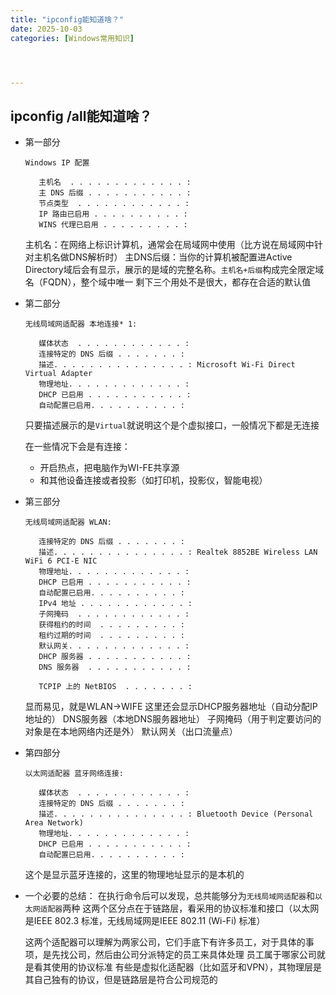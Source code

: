 ```yaml
---
title: "ipconfig能知道啥？"
date: 2025-10-03
categories: [Windows常用知识]




---
```




## ipconfig /all能知道啥？

- 第一部分
  ``````
  Windows IP 配置
  
     主机名  . . . . . . . . . . . . . : 
     主 DNS 后缀 . . . . . . . . . . . :
     节点类型  . . . . . . . . . . . . : 
     IP 路由已启用 . . . . . . . . . . : 
     WINS 代理已启用 . . . . . . . . . : 
  ``````

  主机名：在网络上标识计算机，通常会在局域网中使用（比方说在局域网中针对主机名做DNS解析时）
  主DNS后缀：当你的计算机被配置进Active Directory域后会有显示，展示的是域的完整名称。`主机名+后缀`构成完全限定域名（FQDN），整个域中唯一
  剩下三个用处不是很大，都存在合适的默认值

- 第二部分
  ``````
  无线局域网适配器 本地连接* 1:
  
     媒体状态  . . . . . . . . . . . . : 
     连接特定的 DNS 后缀 . . . . . . . :
     描述. . . . . . . . . . . . . . . : Microsoft Wi-Fi Direct Virtual Adapter
     物理地址. . . . . . . . . . . . . : 
     DHCP 已启用 . . . . . . . . . . . : 
     自动配置已启用. . . . . . . . . . : 
  ``````

  只要描述展示的是`Virtual`就说明这个是个虚拟接口，一般情况下都是无连接

  在一些情况下会是有连接：

  - 开启热点，把电脑作为WI-FE共享源
  - 和其他设备连接或者投影（如打印机，投影仪，智能电视）

- 第三部分

  ``````
  无线局域网适配器 WLAN:
  
     连接特定的 DNS 后缀 . . . . . . . :
     描述. . . . . . . . . . . . . . . : Realtek 8852BE Wireless LAN WiFi 6 PCI-E NIC
     物理地址. . . . . . . . . . . . . : 
     DHCP 已启用 . . . . . . . . . . . : 
     自动配置已启用. . . . . . . . . . : 
     IPv4 地址 . . . . . . . . . . . . : 
     子网掩码  . . . . . . . . . . . . : 
     获得租约的时间  . . . . . . . . . : 
     租约过期的时间  . . . . . . . . . : 
     默认网关. . . . . . . . . . . . . : 
     DHCP 服务器 . . . . . . . . . . . : 
     DNS 服务器  . . . . . . . . . . . : 
                                         
     TCPIP 上的 NetBIOS  . . . . . . . : 
  ``````
  
  显而易见，就是WLAN->WIFE
  这里还会显示DHCP服务器地址（自动分配IP地址的）
  DNS服务器（本地DNS服务器地址）
  子网掩码（用于判定要访问的对象是在本地网络内还是外）
  默认网关（出口流量点）
  
- 第四部分
  ``````
  以太网适配器 蓝牙网络连接:
  
     媒体状态  . . . . . . . . . . . . : 
     连接特定的 DNS 后缀 . . . . . . . :
     描述. . . . . . . . . . . . . . . : Bluetooth Device (Personal Area Network)
     物理地址. . . . . . . . . . . . . : 
     DHCP 已启用 . . . . . . . . . . . : 
     自动配置已启用. . . . . . . . . . : 
  ``````

  这个是显示蓝牙连接的，这里的物理地址显示的是本机的

- 一个必要的总结：
  在执行命令后可以发现，总共能够分为`无线局域网适配器`和`以太网适配器`两种
  这两个区分点在于链路层，看采用的协议标准和接口（以太网是IEEE 802.3 标准，无线局域网是IEEE 802.11 (Wi-Fi) 标准）

  这两个适配器可以理解为两家公司，它们手底下有许多员工，对于具体的事项，是先找公司，然后由公司分派特定的员工来具体处理
  员工属于哪家公司就是看其使用的协议标准
  有些是虚拟化适配器（比如蓝牙和VPN），其物理层是其自己独有的协议，但是链路层是符合公司规范的